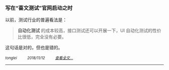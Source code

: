 ### 写在“喜文测试”官网启动之时

以前，测试行业的普遍看法是：

> **自动化测试** 的成本较高，接口测试还可以开展一下，UI 自动化测试的性价比很低，完全没有必要。

这句话是对的，但也是错的。


<small>*tonglei    &nbsp;&nbsp;&nbsp;&nbsp;&nbsp;&nbsp;&nbsp;&nbsp;
2018/11/12         &nbsp;&nbsp;&nbsp;&nbsp;&nbsp;&nbsp;&nbsp;&nbsp;
[查看全文...](/blog/start.md)*</small>

--------------
